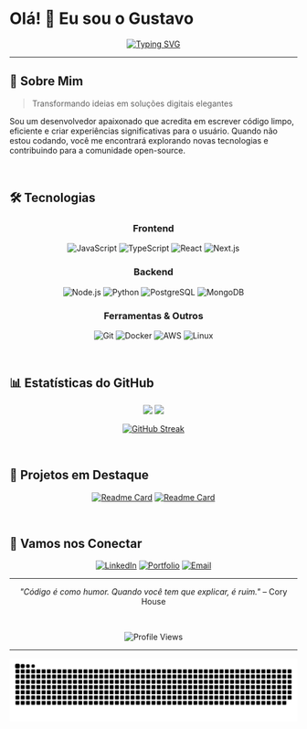 # Olá! 👋 Eu sou o Gustavo

<div align="center">
  
  [![Typing SVG](https://readme-typing-svg.demolab.com?font=Fira+Code&size=22&duration=3000&pause=1000&color=00D9FF&center=true&vCenter=true&multiline=false&width=600&height=80&lines=Desenvolvedor+Full+Stack;Solucionador+de+Problemas;Entusiasta+de+Tecnologia)](https://git.io/typing-svg)
  
</div>

---

## 🚀 Sobre Mim

> Transformando ideias em soluções digitais elegantes

Sou um desenvolvedor apaixonado que acredita em escrever código limpo, eficiente e criar experiências significativas para o usuário. Quando não estou codando, você me encontrará explorando novas tecnologias e contribuindo para a comunidade open-source.

<br>

## 🛠️ Tecnologias

<div align="center">

### Frontend
![JavaScript](https://img.shields.io/badge/JavaScript-F7DF1E?style=for-the-badge&logo=javascript&logoColor=black)
![TypeScript](https://img.shields.io/badge/TypeScript-007ACC?style=for-the-badge&logo=typescript&logoColor=white)
![React](https://img.shields.io/badge/React-20232A?style=for-the-badge&logo=react&logoColor=61DAFB)
![Next.js](https://img.shields.io/badge/Next.js-000000?style=for-the-badge&logo=next.js&logoColor=white)

### Backend
![Node.js](https://img.shields.io/badge/Node.js-43853D?style=for-the-badge&logo=node.js&logoColor=white)
![Python](https://img.shields.io/badge/Python-3776AB?style=for-the-badge&logo=python&logoColor=white)
![PostgreSQL](https://img.shields.io/badge/PostgreSQL-316192?style=for-the-badge&logo=postgresql&logoColor=white)
![MongoDB](https://img.shields.io/badge/MongoDB-4EA94B?style=for-the-badge&logo=mongodb&logoColor=white)

### Ferramentas & Outros
![Git](https://img.shields.io/badge/Git-F05032?style=for-the-badge&logo=git&logoColor=white)
![Docker](https://img.shields.io/badge/Docker-2496ED?style=for-the-badge&logo=docker&logoColor=white)
![AWS](https://img.shields.io/badge/AWS-232F3E?style=for-the-badge&logo=amazon-aws&logoColor=white)
![Linux](https://img.shields.io/badge/Linux-FCC624?style=for-the-badge&logo=linux&logoColor=black)

</div>

<br>

## 📊 Estatísticas do GitHub

<div align="center">
  <img height="180em" src="https://github-readme-stats.vercel.app/api?username=gsoaresf&show_icons=true&theme=tokyonight&include_all_commits=true&count_private=true"/>
  <img height="180em" src="https://github-readme-stats.vercel.app/api/top-langs/?username=gsoaresf&layout=compact&langs_count=8&theme=tokyonight"/>
</div>

<div align="center">
  
  [![GitHub Streak](https://streak-stats.demolab.com/?user=gsoaresf&theme=tokyonight)](https://git.io/streak-stats)
  
</div>

<br>

## 🌟 Projetos em Destaque

<div align="center">

[![Readme Card](https://github-readme-stats.vercel.app/api/pin/?username=gsoaresf&repo=NOME_DO_PROJETO_1&theme=tokyonight)](https://github.com/gsoaresf/NOME_DO_PROJETO_1)
[![Readme Card](https://github-readme-stats.vercel.app/api/pin/?username=gsoaresf&repo=NOME_DO_PROJETO_2&theme=tokyonight)](https://github.com/gsoaresf/NOME_DO_PROJETO_2)

</div>

<br>

## 🤝 Vamos nos Conectar

<div align="center">
  
  [![LinkedIn](https://img.shields.io/badge/LinkedIn-0077B5?style=for-the-badge&logo=linkedin&logoColor=white)](https://linkedin.com/in/seu-linkedin)
  [![Portfolio](https://img.shields.io/badge/Portfolio-000000?style=for-the-badge&logo=portfolio&logoColor=white)](https://seu-portfolio.com)
  [![Email](https://img.shields.io/badge/Email-D14836?style=for-the-badge&logo=gmail&logoColor=white)](mailto:seu-email@gmail.com)
  
</div>

---

<div align="center">
  
  *"Código é como humor. Quando você tem que explicar, é ruim."* – Cory House
  
  <br>
  
  ![Profile Views](https://komarev.com/ghpvc/?username=gsoaresf&color=blueviolet&style=flat-square&label=Visualizações+do+Perfil)
  
</div>

---

<div align="center">
  <img src="https://raw.githubusercontent.com/platane/snk/output/github-contribution-grid-snake-dark.svg" alt="Animação da cobrinha" />
</div>
